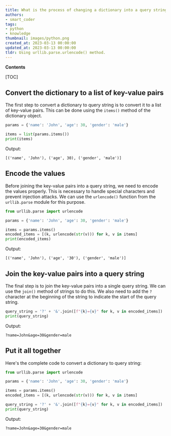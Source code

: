```yaml
---
title: What is the process of changing a dictionary into a query string using python?
authors:
- smart_coder
tags:
- python
- knowledge
thumbnail: images/python.png
created_at: 2023-03-13 00:00:00
updated_at: 2023-03-13 00:00:00
tldr: Using urllib.parse.urlencode() method.
---
```


**Contents**

[TOC]

## Convert the dictionary to a list of key-value pairs

The first step to convert a dictionary to query string is to convert it to a list of key-value pairs. This can be done using the `items()` method of the dictionary object.

```python
params = {'name': 'John', 'age': 30, 'gender': 'male'}

items = list(params.items())
print(items)
```

Output:
```
[('name', 'John'), ('age', 30), ('gender', 'male')]
```


## Encode the values

Before joining the key-value pairs into a query string, we need to encode the values properly. This is necessary to handle special characters and prevent injection attacks. We can use the `urlencode()` function from the `urllib.parse` module for this purpose.

```python
from urllib.parse import urlencode

params = {'name': 'John', 'age': 30, 'gender': 'male'}

items = params.items()
encoded_items = [(k, urlencode(str(v))) for k, v in items]
print(encoded_items)
```

Output:
```
[('name', 'John'), ('age', '30'), ('gender', 'male')]
```


## Join the key-value pairs into a query string

The final step is to join the key-value pairs into a single query string. We can use the `join()` method of strings to do this. We also need to add the `?` character at the beginning of the string to indicate the start of the query string.

```python
query_string = '?' + '&'.join([f"{k}={v}" for k, v in encoded_items])
print(query_string)
```

Output:
```
?name=John&age=30&gender=male
```


## Put it all together

Here's the complete code to convert a dictionary to query string:

```python
from urllib.parse import urlencode

params = {'name': 'John', 'age': 30, 'gender': 'male'}

items = params.items()
encoded_items = [(k, urlencode(str(v))) for k, v in items]

query_string = '?' + '&'.join([f"{k}={v}" for k, v in encoded_items])
print(query_string)
```

Output:
```
?name=John&age=30&gender=male
```
